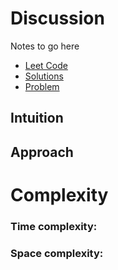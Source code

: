 # Discussion

Notes to go here

- [Leet Code](https://leetcode.com/problems/merge-strings-alternately/description/?envType=study-plan-v2&envId=leetcode-75)
- [Solutions](./index.html)
- [Problem](./01-PROBLEM.md)

## Intuition

## Approach

# Complexity

### Time complexity:

### Space complexity: